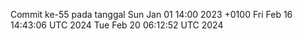 Commit ke-55 pada tanggal Sun Jan 01 14:00 2023 +0100
Fri Feb 16 14:43:06 UTC 2024
Tue Feb 20 06:12:52 UTC 2024
